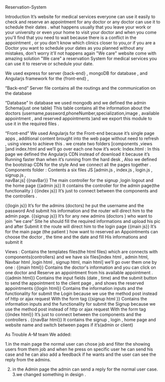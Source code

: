 Reservation-System

Introduction 
It’s  website for medical services everyone can use it easily to check and  reserve an appointment for any doctor or any doctor can use it to schedule their dates .
what happens usually that you leave your work or your university or even your home to visit your doctor and when you come you'll find that you need to wait because there is a conflict in the appointment , or you don't know which clinics closer to you,or if you are a Doctor you want to schedule your dates as you planned without any mistakes, don't worry it'll not happens again "We care" website come with amazing solution "We care" a reservation System for medical services you can use it to reserve or schedule your date.





We used express for server {back-end} , mongoDB for database , and Angularjs framework for the {front-end} ,
 

“Back-end”
Server file  contains all the routings and the communication on the database 

“Database”
In database we used mongodb and we defined the admin Schema(just one table)
This table contains all the information about the doctors (username,password,phoneNumber,specialization,image , available appointment , and reserved appointments )and we export this module to use it in the required files .
 
“Front-end”
We used Angularjs for the Front-end because it’s single page apps , additional content brought into the web page without need to refresh , using views to achieve this .
 we create two folders  [components ,views ]and index.html and we’ll go over each one how it’s work:
Index.html :
	In this page we defined the Angularjs CDN instead of  download it because it’s
	Running faster than when it’s running from the hard desk ,
	Also we defined the bootstrap CDN for the style
And we connect all the pages together .
Components  folder :
Contents  a six files JS [admin.js , index.js , login.js , signup.js ,    
navBar.js] 
{{navBar}}
The main controller for the signup ,login logout and the home page
{{admin js}}
It contains the controller for the admin page(the functionality ) 
{{index js}}
It’s just to connect between the components and the controllers .

{{login js}}
It’s for the admins (doctors) he put the username and the password
And submit his information and the router will direct him to the admin
page.
{{signup js}}
It’s for any new admins (doctors ) who want to join “we care”
Site he should fill the required informations and upload his pic and after
Submit it the route will direct him to the login page 
{{main js}}
It’s for the main page (the patient ) how want to reserved an 
Appointments can choose the doctor ,  the time and the date and fill
His informations and submit it 

Views :
		Contains the templates files(the html files) which are connects with
		components(controllers) and we have six files[index html , admin html,
Navbar html ,login html , signup html, main html] we’ll go over them one by one :
{{main html}}
Contains the doctor's information  and you can click on one doctor and 
Reserve an appointment from his available appointment . 
{{admin html}}
		Contains the input fields (date , time) and the submit button to send the
appointment to the client page  , and shows the reserved appointments
{{login html}}
 Contains  the information inputs and the functionality  for submit the
Login because we use the method post instead of http or ajax request 
With the form tag 
{{signup html }}
 Contains  the information inputs and the functionality  for submit the
Signup because we use the method post instead of http or ajax request 
With the form tag
{{index html}}
It’s just to connect between the components and the controllers .
{{navBar html}}
It contains the signup , login , home page and website name and switch between pages if it’s(admin or client)

As Trouble A-M team We added:

1.in the main page the normal user can chose job and filter the showing users from them job
   and when he press on specific user he can send his case and he can also add a feedback if he wants and the user can 
   see the reply from the admins.
   
2. in the Admin page the admin can send a reply for the normal user case.
3.we changed something in design .

 

